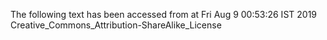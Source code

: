 The following text has been accessed from at Fri Aug 9 00:53:26 IST 2019
Creative_Commons_Attribution-ShareAlike_License
